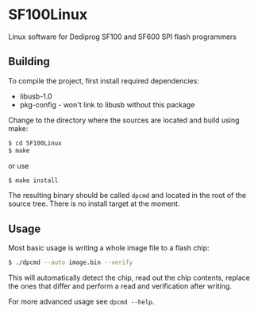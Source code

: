# SF100Linux
Linux software for Dediprog SF100 and SF600 SPI flash programmers

## Building
To compile the project, first install required dependencies:
  - libusb-1.0
  - pkg-config - won't link to libusb without this package

Change to the directory where the sources are located and build using make:
```bash
$ cd SF100Linux
$ make
```
or use
```bash
$ make install
```

The resulting binary should be called `dpcmd` and located in the root of the
source tree. There is no install target at the moment.

## Usage
Most basic usage is writing a whole image file to a flash chip:
```bash
$ ./dpcmd --auto image.bin --verify
```

This will automatically detect the chip, read out the chip contents, replace
the ones that differ and perform a read and verification after writing.

For more advanced usage see `dpcmd --help`.
